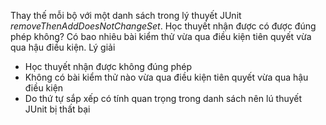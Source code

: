 Thay thế mỗi bộ với một danh sách trong lý thuyết JUnit *removeThenAddDoesNotChangeSet*. Học thuyết nhận được có được đúng phép không? Có bao nhiêu bài kiểm thử vừa qua điều kiện tiên quyết vừa qua hậu điều kiện. Lý giải
* Học thuyết nhận được không đúng phép
* Không có bài kiểm thử nào vừa qua điều kiện tiên quyết vừa qua hậu điều kiện
* Do thứ tự sắp xếp có tính quan trọng trong danh sách nên lú thuyết JUnit bị thất bại
